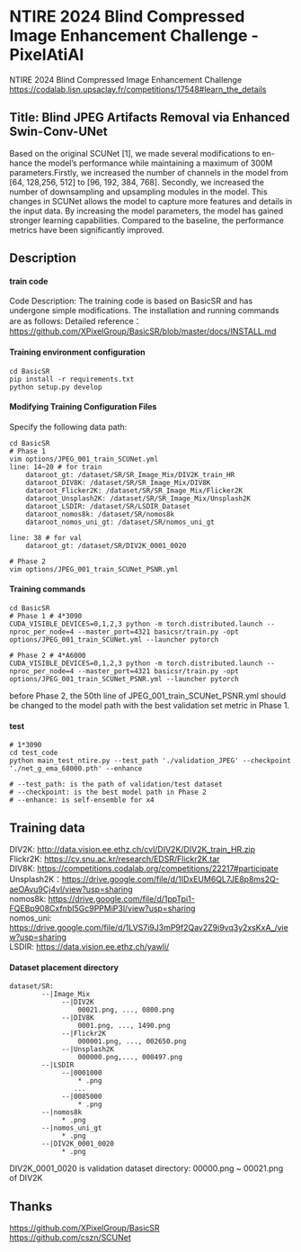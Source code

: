# NTIRE 2024 Blind Compressed Image Enhancement Challenge - PixelAtiAI
NTIRE 2024 Blind Compressed Image Enhancement Challenge    
https://codalab.lisn.upsaclay.fr/competitions/17548#learn_the_details    

## Title: Blind JPEG Artifacts Removal via Enhanced Swin-Conv-UNet
Based on the original SCUNet [1], we made several modifications to en-hance the model’s performance while maintaining a maximum of 300M parameters.Firstly, we increased the number of channels in the model from [64, 128,256, 512] to [96, 192, 384, 768]. Secondly, we increased the number of downsampling and upsampling modules in the model. This changes in SCUNet allows the model to capture more features and details in the input data. By increasing the model parameters, the model has gained stronger learning capabilities. Compared to the baseline, the performance metrics have been significantly improved.    

## Description
#### train code
Code Description:
The training code is based on BasicSR and has undergone simple modifications. The installation and running commands are as follows:
Detailed reference： https://github.com/XPixelGroup/BasicSR/blob/master/docs/INSTALL.md

#### Training environment configuration
```
cd BasicSR
pip install -r requirements.txt
python setup.py develop
```

#### Modifying Training Configuration Files
Specify the following data path: 

```
cd BasicSR
# Phase 1
vim options/JPEG_001_train_SCUNet.yml
line: 14~20 # for train
    dataroot_gt: /dataset/SR/SR_Image_Mix/DIV2K_train_HR
    dataroot_DIV8K: /dataset/SR/SR_Image_Mix/DIV8K
    dataroot_Flicker2K: /dataset/SR/SR_Image_Mix/Flicker2K
    dataroot_Unsplash2K: /dataset/SR/SR_Image_Mix/Unsplash2K
    dataroot_LSDIR: /dataset/SR/LSDIR_Dataset
    dataroot_nomos8k: /dataset/SR/nomos8k
    dataroot_nomos_uni_gt: /dataset/SR/nomos_uni_gt
    
line: 38 # for val
    dataroot_gt: /dataset/SR/DIV2K_0001_0020

# Phase 2
vim options/JPEG_001_train_SCUNet_PSNR.yml
```

#### Training commands
```
cd BasicSR
# Phase 1 # 4*3090
CUDA_VISIBLE_DEVICES=0,1,2,3 python -m torch.distributed.launch --nproc_per_node=4 --master_port=4321 basicsr/train.py -opt options/JPEG_001_train_SCUNet.yml --launcher pytorch

# Phase 2 # 4*A6000
CUDA_VISIBLE_DEVICES=0,1,2,3 python -m torch.distributed.launch --nproc_per_node=4 --master_port=4321 basicsr/train.py -opt options/JPEG_001_train_SCUNet_PSNR.yml --launcher pytorch

```
before Phase 2, the 50th line of JPEG_001_train_SCUNet_PSNR.yml should be changed to the model path with the best validation set metric in Phase 1.

#### test
```
# 1*3090
cd test_code
python main_test_ntire.py --test_path './validation_JPEG' --checkpoint './net_g_ema_68000.pth' --enhance

# --test_path: is the path of validation/test dataset
# --checkpoint: is the best model path in Phase 2
# --enhance: is self-ensemble for x4
```

## Training data
DIV2K: http://data.vision.ee.ethz.ch/cvl/DIV2K/DIV2K_train_HR.zip    
Flickr2K: https://cv.snu.ac.kr/research/EDSR/Flickr2K.tar    
DIV8K: https://competitions.codalab.org/competitions/22217#participate    
Unsplash2K：https://drive.google.com/file/d/1IDxEUM6QL7JE8p8ms2Q-aeOAvu9Cj4vl/view?usp=sharing    
nomos8k: https://drive.google.com/file/d/1ppTpi1-FQEBp908CxfnbI5Gc9PPMiP3l/view?usp=sharing    
nomos_uni: https://drive.google.com/file/d/1LVS7i9J3mP9f2Qav2Z9i9vq3y2xsKxA_/view?usp=sharing    
LSDIR: https://data.vision.ee.ethz.ch/yawli/    

#### Dataset placement directory

```
dataset/SR:
        --|Image_Mix
             --|DIV2K
                 00021.png, ..., 0800.png
             --|DIV8K
                 0001.png, ..., 1490.png
             --|Flickr2K
                 000001.png, ..., 002650.png
             --|Unsplash2K
                 000000.png,..., 000497.png
        --|LSDIR
             --|0001000
                 * .png
                ...
             --|0085000
                 * .png
        --|nomos8k
             * .png
        --|nomos_uni_gt
             * .png
        --|DIV2K_0001_0020
             * .png
```
DIV2K_0001_0020 is validation dataset directory: 
00000.png ~ 00021.png of DIV2K

## Thanks
https://github.com/XPixelGroup/BasicSR    
https://github.com/cszn/SCUNet    
